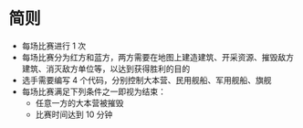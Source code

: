 # 简则

- 每场比赛进行 1 次
- 每场比赛分为红方和蓝方，两方需要在地图上建造建筑、开采资源、摧毁敌方建筑、消灭敌方单位等，以达到获得胜利的目的
- 选手需要编写 4 个代码，分别控制大本营、民用舰船、军用舰船、旗舰
- 每场比赛满足下列条件之一即视为结束：
  - 任意一方的大本营被摧毁
  - 比赛时间达到 10 分钟